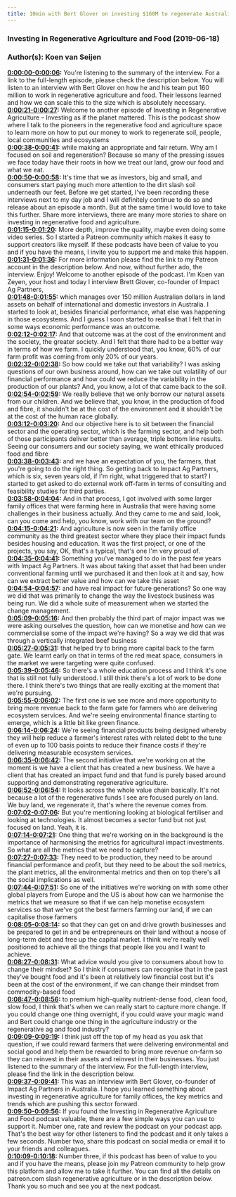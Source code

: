 ```yaml
---
title: 10min with Bert Glover on investing $160M to regenerate Australian soils
---
```


### Investing in Regenerative Agriculture and Food  (2019-06-18)  
### Author(s): Koen van Seijen  

**[0:00:00-0:00:06](https://investinginregenerativeagriculture.com/2019/05/17/bert-glover/#t=0:00:00):**  You're listening to the summary of the interview. For a link to the full-length episode, please check the description below.  You will listen to an interview with Bert Glover on how he and his team put 160 million to work in regenerative agriculture and food.  Their lessons learned and how we can scale this to the size which is absolutely necessary.  
**[0:00:21-0:00:27](https://investinginregenerativeagriculture.com/2019/05/17/bert-glover/#t=0:00:21):**  Welcome to another episode of Investing in Regenerative Agriculture – Investing as if the planet mattered.  This is the podcast show where I talk to the pioneers in the regenerative food and agriculture space  to learn more on how to put our money to work to regenerate soil, people, local communities and ecosystems  
**[0:00:38-0:00:41](https://investinginregenerativeagriculture.com/2019/05/17/bert-glover/#t=0:00:38):**  while making an appropriate and fair return.  Why am I focused on soil and regeneration?  Because so many of the pressing issues we face today have their roots in how we treat our land, grow our food and what we eat.  
**[0:00:50-0:00:58](https://investinginregenerativeagriculture.com/2019/05/17/bert-glover/#t=0:00:50):**  It's time that we as investors, big and small, and consumers start paying much more attention to the dirt slash soil underneath our feet.  Before we get started, I've been recording these interviews next to my day job and I will definitely continue to do so and release about an episode a month.  But at the same time I would love to take this further. Share more interviews, there are many more stories to share on investing in regenerative food and agriculture.  
**[0:01:15-0:01:20](https://investinginregenerativeagriculture.com/2019/05/17/bert-glover/#t=0:01:15):**  More depth, improve the quality, maybe even doing some video series.  So I started a Patreon community which makes it easy to support creators like myself.  If these podcasts have been of value to you and if you have the means, I invite you to support me and make this happen.  
**[0:01:31-0:01:36](https://investinginregenerativeagriculture.com/2019/05/17/bert-glover/#t=0:01:31):**  For more information please find the link to my Patreon account in the description below.  And now, without further ado, the interview. Enjoy!  Welcome to another episode of the podcast. I'm Koen van Zeyen, your host and today I interview Brett Glover, co-founder of Impact Ag Partners,  
**[0:01:48-0:01:55](https://investinginregenerativeagriculture.com/2019/05/17/bert-glover/#t=0:01:48):**  which manages over 150 million Australian dollars in land assets on behalf of international and domestic investors in Australia.  I started to look at, besides financial performance, what else was happening in those ecosystems.  And I guess I soon started to realise that I felt that in some ways economic performance was an outcome.  
**[0:02:12-0:02:17](https://investinginregenerativeagriculture.com/2019/05/17/bert-glover/#t=0:02:12):**  And that outcome was at the cost of the environment and the society, the greater society.  And I felt that there had to be a better way in terms of how we farm.  I quickly understood that, you know, 60% of our farm profit was coming from only 20% of our years.  
**[0:02:32-0:02:38](https://investinginregenerativeagriculture.com/2019/05/17/bert-glover/#t=0:02:32):**  So how could we take out that variability? I was asking questions of our own business around,  how can we take out volatility of our financial performance and how could we reduce the variability in the production of our plants?  And, you know, a lot of that came back to the soil.  
**[0:02:54-0:02:59](https://investinginregenerativeagriculture.com/2019/05/17/bert-glover/#t=0:02:54):**  We really believe that we only borrow our natural assets from our children.  And we believe that, you know, in the production of food and fibre, it shouldn't be at the cost of the environment  and it shouldn't be at the cost of the human race globally.  
**[0:03:12-0:03:20](https://investinginregenerativeagriculture.com/2019/05/17/bert-glover/#t=0:03:12):**  And our objective here is to sit between the financial sector and the operating sector, which is the farming sector,  and help both of those participants deliver better than average, triple bottom line results.  Seeing our consumers and our society saying, we want ethically produced food and fibre  
**[0:03:38-0:03:43](https://investinginregenerativeagriculture.com/2019/05/17/bert-glover/#t=0:03:38):**  and we have an expectation of you, the farmers, that you're going to do the right thing.  So getting back to Impact Ag Partners, which is six, seven years old, if I'm right, what triggered that to start?  I started to get asked to do external work off-farm in terms of consulting and feasibility studies for third parties.  
**[0:03:58-0:04:04](https://investinginregenerativeagriculture.com/2019/05/17/bert-glover/#t=0:03:58):**  And in that process, I got involved with some larger family offices that were farming here in Australia  that were having some challenges in their business actually.  And they came to me and said, look, can you come and help, you know, work with our team on the ground?  
**[0:04:15-0:04:21](https://investinginregenerativeagriculture.com/2019/05/17/bert-glover/#t=0:04:15):**  And agriculture is now seen in the family office community as the third greatest sector  where they place their impact funds besides housing and education.  It was the first project, or one of the projects, you say, OK, that's a typical, that's one I'm very proud of.  
**[0:04:35-0:04:41](https://investinginregenerativeagriculture.com/2019/05/17/bert-glover/#t=0:04:35):**  Something you've managed to do in the past few years with Impact Ag Partners.  It was about taking that asset that had been under conventional farming until we purchased it  and then look at it and say, how can we extract better value and how can we take this asset  
**[0:04:54-0:04:57](https://investinginregenerativeagriculture.com/2019/05/17/bert-glover/#t=0:04:54):**  and have real impact for future generations?  So one way we did that was primarily to change the way the livestock business was being run.  We did a whole suite of measurement when we started the change management.  
**[0:05:09-0:05:16](https://investinginregenerativeagriculture.com/2019/05/17/bert-glover/#t=0:05:09):**  And then probably the third part of major impact was we were asking ourselves the question,  how can we monetise and how can we commercialise some of the impact we're having?  So a way we did that was through a vertically integrated beef business  
**[0:05:27-0:05:31](https://investinginregenerativeagriculture.com/2019/05/17/bert-glover/#t=0:05:27):**  that helped try to bring more capital back to the farm gate.  We learnt early on that in terms of the red meat space,  consumers in the market we were targeting were quite confused.  
**[0:05:39-0:05:46](https://investinginregenerativeagriculture.com/2019/05/17/bert-glover/#t=0:05:39):**  So there's a whole education process and I think it's one that is still not fully understood.  I still think there's a lot of work to be done there.  I think there's two things that are really exciting at the moment that we're pursuing.  
**[0:05:55-0:06:02](https://investinginregenerativeagriculture.com/2019/05/17/bert-glover/#t=0:05:55):**  The first one is we see more and more opportunity to bring more revenue back to the farm gate  for farmers who are delivering ecosystem services.  And we're seeing environmental finance starting to emerge, which is a little bit like green finance.  
**[0:06:14-0:06:24](https://investinginregenerativeagriculture.com/2019/05/17/bert-glover/#t=0:06:14):**  We're seeing financial products being designed whereby they will help reduce a farmer's interest rates  with related debt to the tune of even up to 100 basis points to reduce their finance costs  if they're delivering measurable ecosystem services.  
**[0:06:35-0:06:42](https://investinginregenerativeagriculture.com/2019/05/17/bert-glover/#t=0:06:35):**  The second initiative that we're working on at the moment is we have a client that has created a new business.  We have a client that has created an impact fund and that fund is purely based around supporting  and demonstrating regenerative agriculture.  
**[0:06:52-0:06:54](https://investinginregenerativeagriculture.com/2019/05/17/bert-glover/#t=0:06:52):**  It looks across the whole value chain basically.  It's not because a lot of the regenerative funds I see are focused purely on land.  We buy land, we regenerate it, that's where the revenue comes from.  
**[0:07:02-0:07:06](https://investinginregenerativeagriculture.com/2019/05/17/bert-glover/#t=0:07:02):**  But you're mentioning looking at biological fertiliser and looking at technologies.  It almost becomes a sector fund but not just focused on land.  Yeah, it is.  
**[0:07:14-0:07:21](https://investinginregenerativeagriculture.com/2019/05/17/bert-glover/#t=0:07:14):**  One thing that we're working on in the background is the importance of harmonising the metrics  for agricultural impact investments.  So what are all the metrics that we need to capture?  
**[0:07:27-0:07:33](https://investinginregenerativeagriculture.com/2019/05/17/bert-glover/#t=0:07:27):**  They need to be production, they need to be around financial performance and profit,  but they need to be about the soil metrics, the plant metrics, all the environmental metrics  and then on top there's all the social implications as well.  
**[0:07:44-0:07:51](https://investinginregenerativeagriculture.com/2019/05/17/bert-glover/#t=0:07:44):**  So one of the initiatives we're working on with some other global players from Europe and the US  is about how can we harmonise the metrics that we measure so that if we can help monetise ecosystem services  so that we've got the best farmers farming our land, if we can capitalise those farmers  
**[0:08:05-0:08:14](https://investinginregenerativeagriculture.com/2019/05/17/bert-glover/#t=0:08:05):**  so that they can get on and drive growth businesses and be prepared to get in and be entrepreneurs  on their land without a noose of long-term debt and free up the capital market.  I think we're really well positioned to achieve all the things that people like you and I want to achieve.  
**[0:08:27-0:08:31](https://investinginregenerativeagriculture.com/2019/05/17/bert-glover/#t=0:08:27):**  What advice would you give to consumers about how to change their mindset?  So I think if consumers can recognise that in the past they've bought food and it's been at relatively low financial cost  but it's been at the cost of the environment, if we can change their mindset from commodity-based food  
**[0:08:47-0:08:56](https://investinginregenerativeagriculture.com/2019/05/17/bert-glover/#t=0:08:47):**  to premium high-quality nutrient-dense food, clean food, slow food, I think that's when we can really start to capture more change.  If you could change one thing overnight, if you could wave your magic wand  and Bert could change one thing in the agriculture industry or the regenerative ag and food industry?  
**[0:09:09-0:09:19](https://investinginregenerativeagriculture.com/2019/05/17/bert-glover/#t=0:09:09):**  I think just off the top of my head as you ask that question, if we could reward farmers that were delivering environmental and social good  and help them be rewarded to bring more revenue on-farm so they can reinvest in their assets and reinvest in their businesses.  You just listened to the summary of the interview. For the full-length interview, please find the link in the description below.  
**[0:09:37-0:09:41](https://investinginregenerativeagriculture.com/2019/05/17/bert-glover/#t=0:09:37):**  This was an interview with Bert Glover, co-founder of Impact Ag Partners in Australia.  I hope you learned something about investing in regenerative agriculture for family offices,  the key metrics and trends which are pushing this sector forward.  
**[0:09:50-0:09:56](https://investinginregenerativeagriculture.com/2019/05/17/bert-glover/#t=0:09:50):**  If you found the Investing in Regenerative Agriculture and Food podcast valuable, there are a few simple ways you can use to support it.  Number one, rate and review the podcast on your podcast app. That's the best way for other listeners to find the podcast and it only takes a few seconds.  Number two, share this podcast on social media or email it to your friends and colleagues.  
**[0:10:09-0:10:18](https://investinginregenerativeagriculture.com/2019/05/17/bert-glover/#t=0:10:09):**  Number three, if this podcast has been of value to you and if you have the means, please join my Patreon community to help grow this platform and allow me to take it further.  You can find all the details on patreon.com slash regenerative agriculture or in the description below.  Thank you so much and see you at the next podcast.  